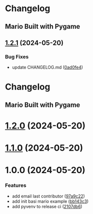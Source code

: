 # Changelog
## Mario Built with Pygame

## [1.2.1](https://github.com/software-development-v/mario-pygame/compare/v1.2.0...v1.2.1) (2024-05-20)


### Bug Fixes

* update CHANGELOG.md ([0ad0fe4](https://github.com/software-development-v/mario-pygame/commit/0ad0fe477b91c7cdfef9c7c417dd47ea7448f3ca))

# Changelog

## Mario Built with Pygame

# [1.2.0](https://github.com/software-development-v/mario-pygame/compare/v1.1.0...v1.2.0) (2024-05-20)

# [1.1.0](https://github.com/software-development-v/mario-pygame/compare/v1.0.0...v1.1.0) (2024-05-20)

# 1.0.0 (2024-05-20)

### Features

- add email last contributor
  ([97a9c22](https://github.com/software-development-v/mario-pygame/commit/97a9c22417a73eb8fa9915cd02e73d026775a398))
- add init basi mario example
  ([bb143c3](https://github.com/software-development-v/mario-pygame/commit/bb143c323d51487176fdf4b12029e66c872b1411))
- add pyvenv to release ci
  ([2107db6](https://github.com/software-development-v/mario-pygame/commit/2107db6df64b0a9d90ea71e939d056be5d234481))
